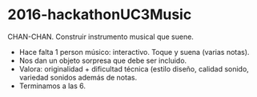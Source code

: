 # 2016-hackathonUC3Music
CHAN-CHAN.
Construir instrumento musical que suene.
* Hace falta 1 person músico: interactivo. Toque y suena (varias notas).
* Nos dan un objeto sorpresa que debe ser incluido.
* Valora: originalidad + dificultad técnica (estilo diseño, calidad sonido, variedad sonidos además de notas.
* Terminamos a las 6.
